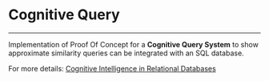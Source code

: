 # Cognitive Query
-----------------
Implementation of Proof Of Concept for a **Cognitive Query System** to show approximate similarity queries can be integrated with an SQL database.

For more details:
[Cognitive Intelligence in Relational Databases](https://search.proquest.com/pqdtlocal1005865/docview/1967023964/BBC61C831EF44358PQ/8?accountid=14577)

